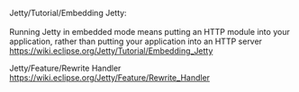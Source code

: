 Jetty/Tutorial/Embedding Jetty:<br><br>
Running Jetty in embedded mode means putting an HTTP module into your application, rather than putting your application into an HTTP server<br>
https://wiki.eclipse.org/Jetty/Tutorial/Embedding_Jetty<br>

Jetty/Feature/Rewrite Handler<br>
https://wiki.eclipse.org/Jetty/Feature/Rewrite_Handler<br>
